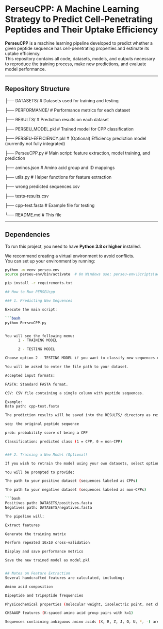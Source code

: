 # PerseuCPP: A Machine Learning Strategy to Predict Cell-Penetrating Peptides and Their Uptake Efficiency

**PerseuCPP** is a machine learning pipeline developed to predict whether a given peptide sequence has cell-penetrating properties and estimate its uptake efficiency.  
This repository contains all code, datasets, models, and outputs necessary to reproduce the training process, make new predictions, and evaluate model performance.

---

## Repository Structure


├── DATASETS/              # Datasets used for training and testing

├── PERFORMANCE/           # Performance metrics for each dataset

├── RESULTS/               # Prediction results on each dataset

├── PERSEU_MODEL.pkl       # Trained model for CPP classification

├── PERSEU-EFFICIENCY.pkl  # (Optional) Efficiency prediction model (currently not fully integrated)

├── PerseuCPP.py           # Main script: feature extraction, model training, and prediction

├── aminos.json            # Amino acid group and ID mappings

├── utils.py               # Helper functions for feature extraction

├── wrong predicted sequences.csv

├── tests-results.csv

├── cpp-test.fasta         # Example file for testing

└── README.md              # This file




---

## Dependencies

To run this project, you need to have **Python 3.8 or higher** installed.

We recommend creating a virtual environment to avoid conflicts.  
You can set up your environment by running:

```bash
python -m venv perseu-env
source perseu-env/bin/activate  # On Windows use: perseu-env\Scripts\activate

pip install -r requirements.txt

## How to Run PERSEUcpp

### 1. Predicting New Sequences

Execute the main script:

```bash
python PerseuCPP.py


You will see the following menu:
      1 - TRAINING MODEL

      2 - TESTING MODEL

Choose option 2 - TESTING MODEL if you want to classify new sequences using the pretrained model (PERSEU_MODEL.pkl included in this repository).

You will be asked to enter the file path to your dataset.

Accepted input formats:

FASTA: Standard FASTA format.

CSV: CSV file containing a single column with peptide sequences.

Example:
Data path: cpp-test.fasta

The prediction results will be saved into the RESULTS/ directory as results-cpp-mlcpp.csv, containing:

seq: the original peptide sequence

prob: probability score of being a CPP

Classification: predicted class (1 = CPP, 0 = non-CPP)


### 2. Training a New Model (Optional)

If you wish to retrain the model using your own datasets, select option 1 - TRAINING MODEL after executing PerseuCPP.py.

You will be prompted to provide:

The path to your positive dataset (sequences labeled as CPPs)

The path to your negative dataset (sequences labeled as non-CPPs)

```bash
Positives path: DATASETS/positives.fasta
Negatives path: DATASETS/negatives.fasta

The pipeline will:

Extract features

Generate the training matrix

Perform repeated 10x10 cross-validation

Display and save performance metrics

Save the new trained model as model.pkl


## Notes on Feature Extraction
Several handcrafted features are calculated, including:

Amino acid composition

Dipeptide and tripeptide frequencies

Physicochemical properties (molecular weight, isoelectric point, net charge, hydropathy)

CKSAAGP features (K-spaced amino acid group pairs with k=1)

Sequences containing ambiguous amino acids (X, B, Z, J, O, U, *, -) are automatically filtered.
